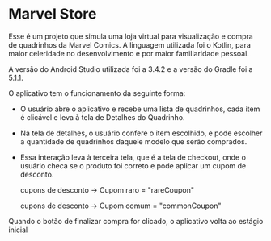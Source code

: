 # Marvel Store

Esse é um projeto que simula uma loja virtual para visualização e compra de quadrinhos da Marvel Comics.
A linguagem utilizada foi o Kotlin, para maior celeridade no desenvolvimento e por maior familiaridade pessoal.

A versão do Android Studio utilizada foi a 3.4.2 e a versão do Gradle foi a 5.1.1.

O aplicativo tem o funcionamento da seguinte forma:
- O usuário abre o aplicativo e recebe uma lista de quadrinhos, cada item é clicável e leva à tela de Detalhes do Quadrinho.
- Na tela de detalhes, o usuário confere o item escolhido, e pode escolher a quantidade de quadrinhos daquele modelo que serão comprados.
- Essa interação leva à terceira tela, que é a tela de checkout, onde o usuário checa se o produto foi correto e pode aplicar um cupom de desconto.

    cupons de desconto -> Cupom raro = "rareCoupon"

    cupons de desconto -> Cupom comum = "commonCoupon"
    
Quando o botão de finalizar compra for clicado, o aplicativo volta ao estágio inicial
